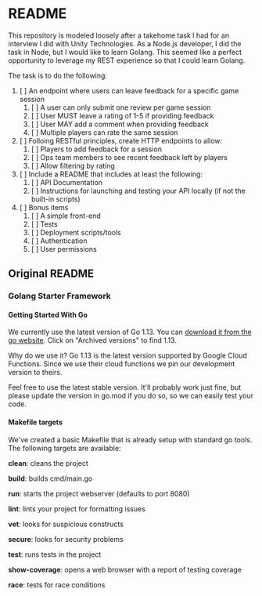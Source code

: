 # README

This repository is modeled loosely after a takehome task I had for an interview I did with Unity Technologies. As a Node.js developer, I did the task in Node, but I would like to learn Golang. This seemed like a perfect opportunity to leverage my REST experience so that I could learn Golang.

The task is to do the following:
1. [ ] An endpoint where users can leave feedback for a specific game session
   1. [ ] A user can only submit one review per game session
   2. [ ] User MUST leave a rating of 1-5 if providing feedback
   3. [ ] User MAY add a comment when providing feedback
   4. [ ] Multiple players can rate the same session
2. [ ] Folloing RESTful principles, create HTTP endpoints to allow:
   1. [ ] Players to add feedback for a session
   2. [ ] Ops team members to see recent feedback left by players
   3. [ ] Allow filtering by rating
3. [ ] Include a README that includes at least the following:
   1. [ ] API Documentation
   2. [ ] Instructions for launching and testing your API locally (if not the built-in scripts)
4. [ ] Bonus items
   1.  [ ] A simple front-end
   2.  [ ] Tests
   3.  [ ] Deployment scripts/tools
   4.  [ ] Authentication
   5.  [ ] User permissions

## Original README

### Golang Starter Framework

#### Getting Started With Go
We currently use the latest version of Go 1.13. You can [download it from the go website](https://golang.org/dl/). 
Click on "Archived versions" to find 1.13.

Why do we use it? Go 1.13 is the latest version supported by Google Cloud Functions. 
Since we use their cloud functions we pin our development version to theirs.

Feel free to use the latest stable version. It'll probably work just fine, but please update the version in go.mod
if you do so, so we can easily test your code.
 
#### Makefile targets
We've created a basic Makefile that is already setup with standard go tools. The following targets are available:

**clean**: cleans the project

**build**: builds cmd/main.go

**run**: starts the project webserver (defaults to port 8080)

**lint**: lints your project for formatting issues

**vet**: looks for suspicious constructs

**secure**: looks for security problems

**test**: runs tests in the project

**show-coverage**: opens a web browser with a report of testing coverage

**race**: tests for race conditions